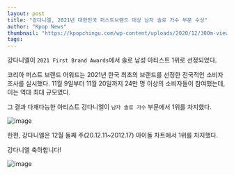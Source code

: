 ```yaml
---
layout: post
title: "강다니엘, 2021년 대한민국 퍼스트브랜드 대상 남자 솔로 가수 부문 수상"
author: "Kpop News"
thumbnail: "https://kpopchingu.com/wp-content/uploads/2020/12/300m-views-74-1-890x512.png"
tags: 
---
```



강다니엘이 `2021 First Brand Awards`에서 솔로 남성 아티스트 1위로 선정되었다.

코리아 퍼스트 브랜드 어워드는 2021년 한국 최초의 브랜드를 선정한 전국적인 소비자 조사를 실시했다. 11월 9일부터 11월 20일까지 24만 명 이상의 소비자들이 참여했는데, 이는 역대 최대 규모였다.

그 결과 다재다능한 아티스트 강다니엘이 `남자 솔로 가수` 부문에서 1위를 차지했다.

![image](https://kpopchingu.com/wp-content/uploads/2020/12/37-2.png)

한편, 강다니엘은 12월 둘째 주(20.12.11~2012.17) 아이돌 차트에서 1위를 차지했다.

강다니엘 축하합니다!

![image](https://kpopchingu.com/wp-content/uploads/2020/12/1580544501087.gif)